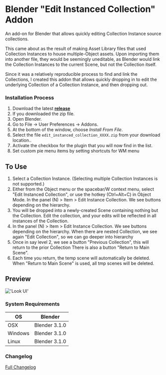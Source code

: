 # Blender "Edit Instanced Collection" Addon
An add-on for Blender that allows quickly editing Collection Instance source collections.

This came about as the result of making Asset Library files that used Collection Instances to house multiple-Object assets.
Upon importing them into another file, they would be seemingly uneditable, as Blender would link the Collection Instances to
the current Scene, but not the Collection itself.

Since it was a relatively reproducible process to find and link the Collections, I created this addon that allows quickly
dropping in to edit the underlying Collection of a Collection Instance, and then dropping out.

<!-- ## To install

Either install the ZIP file from the release or clone this repository and use the
build_release.py script to build a ZIP file that you can install into Blender.
 -->

### Installation Process

1. Download the latest <b>[release](https://github.com/SuperFLEB/BlenderEditCollectionAddon/)</b>
2. If you downloaded the zip file.
3. Open Blender.
4. Go to File -> User Preferences -> Addons.
5. At the bottom of the window, choose *Install From File*.
6. Select the file `edit_instanced_collection_XXXX.zip` from your download location..
7. Activate the checkbox for the plugin that you will now find in the list.
8. Set custom pie menu items by setting shortcuts for WM menu

## To Use

1. Select a Collection Instance. (Selecting multiple Collection Instances is not supported.)
2. Either from the Object menu or the spacebar/W context menu, select "Edit Instanced Collection", or use the hotkey (Ctrl+Alt+C)
   in Object Mode. In the panel (N) > Item > Edit Instance Collection. We see buttons depending on the hierarchy.
3. You will be dropped into a newly-created Scene containing nothing but the Collection. Edit the collection, and your
   edits will be reflected in all instances of the Collection.
4. In the panel (N) > Item > Edit Instance Collection. We see buttons depending on the hierarchy.
   When there are nested Collection, we see again "Edit Collection", so we can go deeper into hierarchy
5. Once in say level 2, we see a button "Previous Collection", this will return to the prior Collection
   There is also a button "Return to Main Scene".
6. Each time you return, the temp scene will automatically be deleted.
   When "Return to Main Scene" is used, all tmp scenes will be deleted.

<!-- You can drill down to multiple levels, though you will have to be sure to clean up any temporary Scenes and Worlds
made by the addon (usually, using the Clean Up tools). -->

## Preview

!['Look UI'](https://raw.githubusercontent.com/wiki/schroef/BlenderEditCollectionAddon/images/Edit-Easier-Workflow-v023-720p.gif?v20220924)
<!-- !['Look UI'](https://raw.githubusercontent.com/wiki/schroef/BlenderEditCollectionAddon/images/Edit-Easier-Workflow-v023-720p.mp4?v20220924) -->


### System Requirements

| **OS** | **Blender** |
| ------------- | ------------- |
| OSX | Blender 3.1.0 |
| Windows | Blender 3.1.0 |
| Linux | Blender 3.1.0 |


### Changelog
[Full Changelog](CHANGELOG.md)



<!-- https://raw.githubusercontent.com/wiki/schroef/quickswitch/images/addon-preferences_v023.png?v20220923 -->